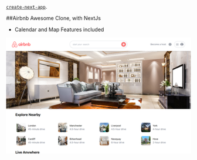 [`create-next-app`](https://github.com/vercel/next.js/tree/canary/packages/create-next-app).

##Airbnb Awesome Clone, with NextJs 

- Calendar and Map Features included


![Airbnb Clone](public/airbnbdemo.png)



